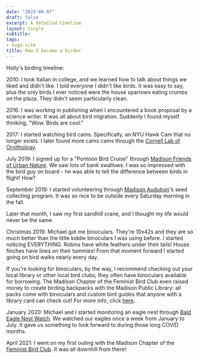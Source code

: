 ```yaml
---
date: "2023-08-07"
draft: false
excerpt: A detailed timeline
layout: single
subtitle:
tags:
- hugo-site
title: How I became a birder
---
```

Holly's birding timeline:

2010: I took Italian in college, and we learned how to talk about things we liked and didn't like. I told everyone I didn't like birds. It was easy to say, plus the only birds I ever noticed were the house sparrows eating crumbs on the plaza. They didn't seem particularly clean.

2016: I was working in publishing when I encountered a book proposal by a science writer. It was all about bird migration. Suddenly I found myself thinking, "Wow. Birds are cool."

2017: I started watching bird cams. Specifically, an NYU Hawk Cam that no longer exists. I later found more cams cams through the [Cornell Lab of Ornithology](https://www.allaboutbirds.org/cams/). 

July 2019: I signed up for a "Pontoon Bird Cruise" through [Madison Friends of Urban Nature](https://www.cityofmadison.com/parks/events/bird-nature.cfm). We saw lots of bank swallows. I was so impressed with the bird guy on board - he was able to tell the difference between birds in flight! How?

September 2019: I started volunteering through [Madison Audubon](https://madisonaudubon.org/volunteer)'s seed collecting program. It was so nice to be outside every Saturday morning in the fall. 

Later that month, I saw my first sandhill crane, and I thought my life would never be the same.

Christmas 2019: Michael got me binoculars. They're 10x42s and they are so much better than the little kiddie binoculars I was using before. I started noticing EVERYTHING. Robins have white feathers under their tails! House finches have lines on their tummies! From that moment forward I started going on bird walks nearly every day. 

If you're looking for binoculars, by the way, I recommend checking out your local library or other local bird clubs; they often have binoculars available for borrowing. The Madison Chapter of the Feminist Bird Club even raised money to create birding backpacks with the Madison Public Library: all packs come with binoculars and custom bird guides that anyone with a library card can check out! For more info, click [here](https://www.madisonpubliclibrary.org/resources/birding-backpacks-madison-public-library). 

January 2020: Michael and I started monitoring an eagle nest through [Bald Eagle Nest Watch](https://madisonaudubon.org/bald-eagle-nest-watch). We watched our eagles once a week from January to July. It gave us something to look forward to during those long COVID months.

April 2021: I went on my first outing with the Madison Chapter of the [Feminist Bird Club](https://www.feministbirdclub.org/). It was all downhill from there!

